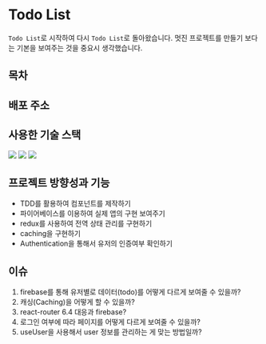 # Todo List

`Todo List`로 시작하여 다시 `Todo List`로 돌아왔습니다. 멋진 프로젝트를 만들기 보다는 기본을 보여주는 것을 중요시 생각했습니다.

## 목차

## 배포 주소

## 사용한 기술 스택

<div>
  <img src="https://img.shields.io/badge/TypeScript-3178C6?style=for-the-badge&logo=TypeScript&logoColor=white"/>
  <img src="https://img.shields.io/badge/React-61DAFB?style=for-the-badge&logo=React&logoColor=white"/>
  <img src="https://img.shields.io/badge/Firebase-FFCA28?style=for-the-badge&logo=Firebase&logoColor=white"/>
</div>

## 프로젝트 방향성과 기능

- TDD를 활용하여 컴포넌트를 제작하기
- 파이어베이스를 이용하여 실제 앱의 구현 보여주기
- redux를 사용하여 전역 상태 관리를 구현하기
- caching을 구현하기
- Authentication을 통해서 유저의 인증여부 확인하기

## 이슈

1. firebase를 통해 유저별로 데이터(todo)를 어떻게 다르게 보여줄 수 있을까?
2. 캐싱(Caching)을 어떻게 할 수 있을까?
3. react-router 6.4 대응과 firebase?
4. 로그인 여부에 따라 페이지를 어떻게 다르게 보여줄 수 있을까?
5. useUser을 사용해서 user 정보를 관리하는 게 맞는 방법일까?
